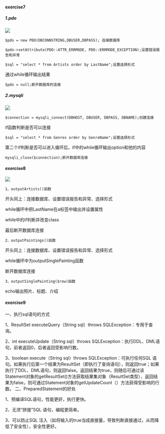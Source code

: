 #### exercise7

##### 1.pdo

![](C:\Users\86150\Desktop\SOFT130002_lab\lab10\1.jpg)

```
$pdo = new PDO(DBCONNSTRING,DBUSER,DBPASS); 连接数据库
```

```
$pdo->setAttribute(PDO::ATTR_ERRMODE, PDO::ERRMODE_EXCEPTION);设置错误报告和异常
```

```
$sql = "select * from Artists order by LastName";设置选择形式
```

通过while循环输出结果

```
$pdo = null;断开数据库的连接
```

##### 2.mysqli

![](C:\Users\86150\Desktop\SOFT130002_lab\lab10\2.jpg)

```
$connection = mysqli_connect(DBHOST, DBUSER, DBPASS, DBNAME);创建连接
```

if函数判断是否可以连接

```
$sql = "select * from Genres order by GenreName";设置选择形式
```

第二个if判断是否可以进入循环后，if中的while循环输出option和他的内容

```
mysqli_close($connection);断开数据库连接
```

#### exercise8

![](C:\Users\86150\Desktop\SOFT130002_lab\lab10\3.jpg)

```
1、outputArtists()函数
```

开头同上：连接数据库、设置错误报告和异常、选择形式

while循环中把LastName在a标签中输出并设置属性

while中的if判断并改变class

最后断开数据库连接

```
2、outputPaintings()函数
```

开头同上：连接数据库、设置错误报告和异常、选择形式

while循环中为outputSinglePainting函数

断开数据库连接

```
3、outputSinglePainting($row)函数
```

echo输出照片、标题、介绍

#### exercise9

一、执行sql语句的方式

1、ResultSet  executeQuery（String sql）throws SQLException：专用于查询。

2、int  executeUpdate（String sql）throws SQLException：执行DDL、DML语句，前者返回0，后者返回受影响行数。

3、boolean execute（String sql）throws SQLException：可执行任何SQL 语句。如果执行后第一个结果为ResultSet（即执行了查询语句），则返回true；如果执行了DDL、DML语句，则返回false。返回结果为true，则随后可通过该Statement对象的getResultSet()方法获取结果集对象（ResultSet类型），返回结果为false，则可通过Statement对象的getUpdateCount（）方法获得受影响的行数。
二、PreparedStatement的好处

1、预编译SQL语句，性能更好，执行更快。

2、无须“拼接”SQL 语句，编程更简单。

3、可以防止SQL 注入（如将输入的true当成直接量，导致判断直接通过，从而降低了安全性），安全性更好。